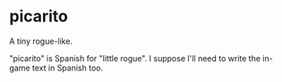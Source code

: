# picarito
A tiny rogue-like.

"picarito" is Spanish for "little rogue".  I suppose I'll need to write the in-game text in Spanish too.


